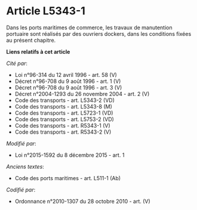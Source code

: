 # Article L5343-1

Dans les ports maritimes de commerce, les travaux de manutention portuaire sont réalisés par des ouvriers dockers, dans les
conditions fixées au présent chapitre.

**Liens relatifs à cet article**

_Cité par_:

  - Loi n°96-314 du 12 avril 1996 - art. 58 (V)
  - Décret n°96-708 du 9 août 1996 - art. 1 (V)
  - Décret n°96-708 du 9 août 1996 - art. 3 (V)
  - Décret n°2004-1293 du 26 novembre 2004 - art. 2 (V)
  - Code des transports - art. L5343-2 (VD)
  - Code des transports - art. L5343-8 (M)
  - Code des transports - art. L5723-1 (VD)
  - Code des transports - art. L5753-2 (VD)
  - Code des transports - art. R5343-1 (V)
  - Code des transports - art. R5343-2 (V)

_Modifié par_:

  - Loi n°2015-1592 du 8 décembre 2015 - art. 1

_Anciens textes_:

  - Code des ports maritimes - art. L511-1 (Ab)

_Codifié par_:

  - Ordonnance n°2010-1307 du 28 octobre 2010 - art. (V)
